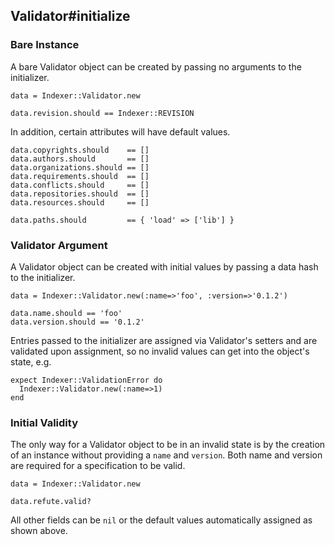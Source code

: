 ## Validator#initialize

### Bare Instance

A bare Validator object can be created by passing no arguments
to the initializer.

    data = Indexer::Validator.new

    data.revision.should == Indexer::REVISION

In addition, certain attributes will have default values.

    data.copyrights.should    == []
    data.authors.should       == []
    data.organizations.should == []
    data.requirements.should  == []
    data.conflicts.should     == []
    data.repositories.should  == []
    data.resources.should     == []

    data.paths.should         == { 'load' => ['lib'] }

### Validator Argument

A Validator object can be created with initial values by passing a data
hash to the initializer.

    data = Indexer::Validator.new(:name=>'foo', :version=>'0.1.2')

    data.name.should == 'foo'
    data.version.should == '0.1.2'

Entries passed to the initializer are assigned via Validator's setters
and are validated upon assignment, so no invalid values can get into the
object's state, e.g.

    expect Indexer::ValidationError do
      Indexer::Validator.new(:name=>1)
    end

### Initial Validity 

The only way for a Validator object to be in an invalid state is
by the creation of an instance without providing a `name` and `version`.
Both name and version are required for a specification to be valid.

    data = Indexer::Validator.new

    data.refute.valid?

All other fields can be `nil` or the default values automatically assigned
as shown above.

